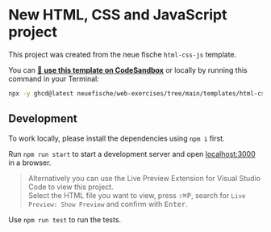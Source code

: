 # New HTML, CSS and JavaScript project

This project was created from the neue fische `html-css-js` template.

You can [🔗 **use this template on CodeSandbox**](https://codesandbox.io/p/sandbox/github/neuefische/web-exercises/tree/main/templates/html-css-js?file=/README.md) or locally by running this command in your Terminal:

```bash
npx -y ghcd@latest neuefische/web-exercises/tree/main/templates/html-css-js my-app
```

## Development

To work locally, please install the dependencies using `npm i` first.

Run `npm run start` to start a development server and open [localhost:3000](http://localhost:3000) in a browser.

> Alternatively you can use the Live Preview Extension for Visual Studio Code to view this project.  
> Select the HTML file you want to view, press <kbd>⇧</kbd><kbd>⌘</kbd><kbd>P</kbd>, search for `Live Preview: Show Preview` and confirm with <kbd>Enter</kbd>.

Use `npm run test` to run the tests.
